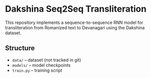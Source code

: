 # Dakshina Seq2Seq Transliteration

This repository implements a sequence-to-sequence RNN model for transliteration 
from Romanized text to Devanagari using the Dakshina dataset.

## Structure
- `data/` – dataset (not tracked in git)
- `models/` – model checkpoints
- `train.py` – training script
